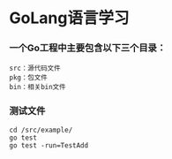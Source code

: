 # GoLang语言学习

### 一个Go工程中主要包含以下三个目录：
```
src：源代码文件
pkg：包文件
bin：相关bin文件
```
### 测试文件
```
cd /src/example/
go test  
go test -run=TestAdd
```
### 
